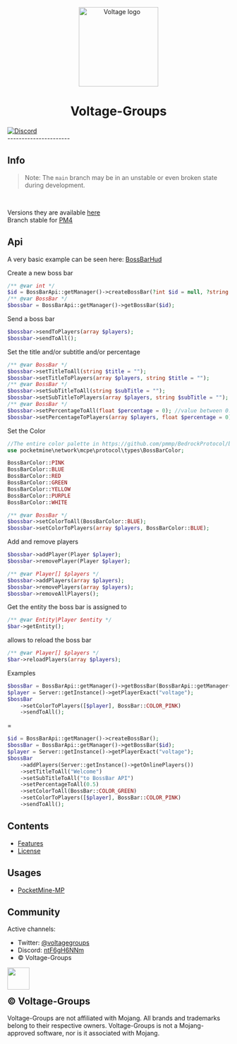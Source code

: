<p align="center">
  <img src="http://image.noelshack.com/fichiers/2021/39/5/1633118741-logo-no-background.png" alt="Voltage logo" height="180" />
</p>

<h1 align="center">Voltage-Groups</h1>
<a href="https://discord.gg/ntF6gH6NNm"><img src="https://img.shields.io/discord/814507789656784898?label=discord&color=7289DA&logo=discord" alt="Discord" /></a>
<br/>
----------------------
<br/>

## Info
> Note: The `main` branch may be in an unstable or even broken state during development.
<br/>

Versions they are available [here](https://github.com/Voltagegroups/BossBarApi/releases)
<br/>
Branch stable for [PM4](https://github.com/Voltagegroups/BossBarApi/tree/pm4)


## Api
A very basic example can be seen here: [BossBarHud](https://github.com/Voltagegroups/BossBarHud)

Create a new boss bar
```PHP
/** @var int */
$id = BossBarApi::getManager()->createBossBar(?int $id = null, ?string $title = null, ?string $subtitle = null, ?float $percentage = null, ?int $color= null, ?array $players = null, bool $send = false); //you can define an id if you want
/** @var BossBar */
$bossbar = BossBarApi::getManager()->getBossBar($id);
```

Send a boss bar
```PHP
$bossbar->sendToPlayers(array $players);
$bossbar->sendToAll();
```

Set the title and/or subtitle and/or percentage
```PHP
/** @var BossBar */
$bossbar->setTitleToAll(string $title = "");
$bossbar->setTitleToPlayers(array $players, string $title = "");
/** @var BossBar */
$bossbar->setSubTitleToAll(string $subTitle = "");
$bossbar->setSubTitleToPlayers(array $players, string $subTitle = "");
/** @var BossBar */
$bossbar->setPercentageToAll(float $percentage = 0); //value between 0.00 and 1.00
$bossbar->setPercentageToPlayers(array $players, float $percentage = 0); //value between 0.00 and 1.00
```

Set the Color
```PHP
//The entire color palette in https://github.com/pmmp/BedrockProtocol/blob/master/src/types/BossBarColor.php
use pocketmine\network\mcpe\protocol\types\BossBarColor;

BossBarColor::PINK
BossBarColor::BLUE
BossBarColor::RED
BossBarColor::GREEN
BossBarColor::YELLOW
BossBarColor::PURPLE
BossBarColor::WHITE

/** @var BossBar */
$bossbar->setColorToAll(BossBarColor::BLUE);
$bossbar->setColorToPlayers(array $players, BossBarColor::BLUE);
```

Add and remove players

```PHP
$bossbar->addPlayer(Player $player);
$bossbar->removePlayer(Player $player);

/** @var Player[] $players */
$bossbar->addPlayers(array $players);
$bossbar->removePlayers(array $players);
$bossbar->removeAllPlayers();
```

Get the entity the boss bar is assigned to

```PHP
/** @var Entity|Player $entity */
$bar->getEntity();
```

allows to reload the boss bar

```PHP
/** @var Player[] $players */
$bar->reloadPlayers(array $players);
```

Examples

```PHP
$bossBar = BossBarApi::getManager()->getBossBar(BossBarApi::getManager()->createBossBar(null,"Welcome","to BossBar API",0.5,BossBar::COLOR_GREEN,Server::getInstance()->getOnlinePlayers(),false));
$player = Server::getInstance()->getPlayerExact("voltage");
$bossBar
    ->setColorToPlayers([$player], BossBar::COLOR_PINK)
    ->sendToAll();
```
=
```PHP
$id = BossBarApi::getManager()->createBossBar();
$bossBar = BossBarApi::getManager()->getBossBar($id);
$player = Server::getInstance()->getPlayerExact("voltage");
$bossBar
    ->addPlayers(Server::getInstance()->getOnlinePlayers())
    ->setTitleToAll("Welcome")
    ->setSubTitleToAll("to BossBar API")
    ->setPercentageToAll(0.5)
    ->setColorToAll(BossBar::COLOR_GREEN)
    ->setColorToPlayers([$player], BossBar::COLOR_PINK)
    ->sendToAll();
```

## Contents

- [Features](./FEATURES.md)
- [License](./LICENSE)

## Usages

* [PocketMine-MP](https://github.com/pmmp/PocketMine-MP)

## Community

Active channels:

- Twitter: [@voltagegroups](https://twitter.com/VoltageGroups?t=wSiFVaX5GiHx8Z-LmSC7iQ&s=09)
- Discord: [ntF6gH6NNm](https://discord.gg/ntF6gH6NNm)
- © Voltage-Groups
<div align="center">
  <img src="http://image.noelshack.com/fichiers/2021/39/5/1633118741-logo-no-background.png" height="50" width="50" align="left"></img>
</div>
<br/><br/>

## © Voltage-Groups

Voltage-Groups are not affiliated with Mojang. All brands and trademarks belong to their respective owners. Voltage-Groups is not a Mojang-approved software, nor is it associated with Mojang.
